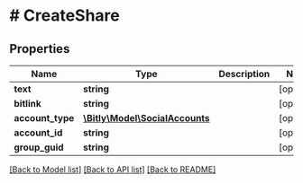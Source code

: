 # # CreateShare

## Properties

Name | Type | Description | Notes
------------ | ------------- | ------------- | -------------
**text** | **string** |  | [optional]
**bitlink** | **string** |  | [optional]
**account_type** | [**\Bitly\Model\SocialAccounts**](SocialAccounts.md) |  | [optional]
**account_id** | **string** |  | [optional]
**group_guid** | **string** |  | [optional]

[[Back to Model list]](../../README.md#models) [[Back to API list]](../../README.md#endpoints) [[Back to README]](../../README.md)
